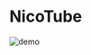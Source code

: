 # NicoTube

![demo](https://github.com/delta114514/NicoTube/blob/master/static/mainSample.gif?raw=true)